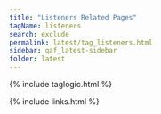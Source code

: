 ```yaml
---
title: "Listeners Related Pages"
tagName: listeners
search: exclude
permalink: latest/tag_listeners.html
sidebar: qaf_latest-sidebar
folder: latest
---
```

{% include taglogic.html %}

{% include links.html %}
